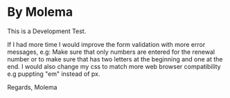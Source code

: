 # By Molema
This is a Development Test.

If I had more time I would improve the form validation with more error messages, e.g: Make sure that only numbers are entered for the  renewal number or to make sure that has two letters at the beginning and one at the end.
I would also change my css to match more web browser compatibility e.g puppting "em" instead of px.

Regards,
Molema
